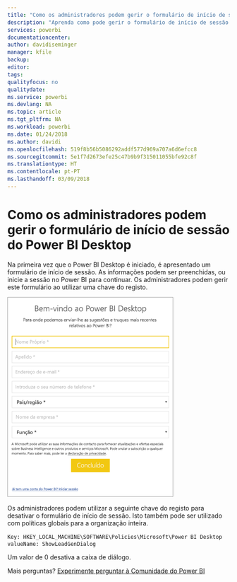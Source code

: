 ```yaml
---
title: "Como os administradores podem gerir o formulário de início de sessão do Power BI Desktop"
description: "Aprenda como pode gerir o formulário de início de sessão inicial ao abrir o Power BI Desktop."
services: powerbi
documentationcenter: 
author: davidiseminger
manager: kfile
backup: 
editor: 
tags: 
qualityfocus: no
qualitydate: 
ms.service: powerbi
ms.devlang: NA
ms.topic: article
ms.tgt_pltfrm: NA
ms.workload: powerbi
ms.date: 01/24/2018
ms.author: davidi
ms.openlocfilehash: 519f8b56b5086292addf577d969a707a6d6efcc8
ms.sourcegitcommit: 5e1f7d2673efe25c47b9b9f315011055bfe92c8f
ms.translationtype: HT
ms.contentlocale: pt-PT
ms.lasthandoff: 03/09/2018
---
```

# <a name="how-administrators-can-manage-the-power-bi-desktop-sign-in-form"></a>Como os administradores podem gerir o formulário de início de sessão do Power BI Desktop
Na primeira vez que o Power BI Desktop é iniciado, é apresentado um formulário de início de sessão. As informações podem ser preenchidas, ou inicie a sessão no Power BI para continuar. Os administradores podem gerir este formulário ao utilizar uma chave do registo. 

![Formulário de início de sessão inicial para o Power BI Desktop](media/desktop-admin-sign-in-form/sign-in-form.png)

Os administradores podem utilizar a seguinte chave do registo para desativar o formulário de início de sessão. Isto também pode ser utilizado com políticas globais para a organização inteira.

```
Key: HKEY_LOCAL_MACHINE\SOFTWARE\Policies\Microsoft\Power BI Desktop
valueName: ShowLeadGenDialog
```

Um valor de 0 desativa a caixa de diálogo.

Mais perguntas? [Experimente perguntar à Comunidade do Power BI](http://community.powerbi.com/)

